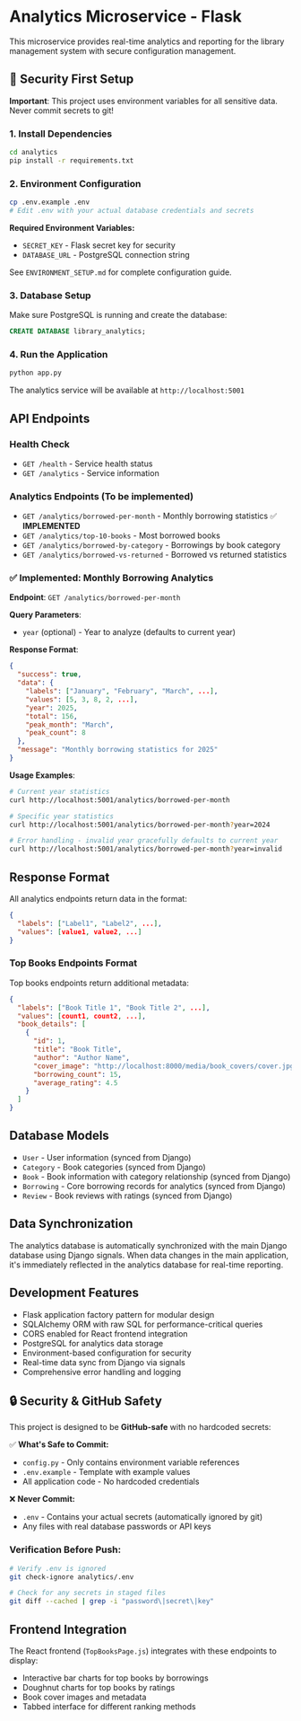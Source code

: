 # Analytics Microservice - Flask

This microservice provides real-time analytics and reporting for the library management system with secure configuration management.

## 🔐 Security First Setup

**Important**: This project uses environment variables for all sensitive data. Never commit secrets to git!

### 1. Install Dependencies
```bash
cd analytics
pip install -r requirements.txt
```

### 2. Environment Configuration
```bash
cp .env.example .env
# Edit .env with your actual database credentials and secrets
```

**Required Environment Variables:**
- `SECRET_KEY` - Flask secret key for security
- `DATABASE_URL` - PostgreSQL connection string

See `ENVIRONMENT_SETUP.md` for complete configuration guide.

### 3. Database Setup
Make sure PostgreSQL is running and create the database:
```sql
CREATE DATABASE library_analytics;
```

### 4. Run the Application
```bash
python app.py
```

The analytics service will be available at `http://localhost:5001`

## API Endpoints

### Health Check
- `GET /health` - Service health status
- `GET /analytics` - Service information

### Analytics Endpoints (To be implemented)
- `GET /analytics/borrowed-per-month` - Monthly borrowing statistics ✅ **IMPLEMENTED**
- `GET /analytics/top-10-books` - Most borrowed books
- `GET /analytics/borrowed-by-category` - Borrowings by book category  
- `GET /analytics/borrowed-vs-returned` - Borrowed vs returned statistics

### ✅ Implemented: Monthly Borrowing Analytics

**Endpoint**: `GET /analytics/borrowed-per-month`

**Query Parameters**:
- `year` (optional) - Year to analyze (defaults to current year)

**Response Format**:
```json
{
  "success": true,
  "data": {
    "labels": ["January", "February", "March", ...],
    "values": [5, 3, 8, 2, ...],
    "year": 2025,
    "total": 156,
    "peak_month": "March",
    "peak_count": 8
  },
  "message": "Monthly borrowing statistics for 2025"
}
```

**Usage Examples**:
```bash
# Current year statistics
curl http://localhost:5001/analytics/borrowed-per-month

# Specific year statistics
curl http://localhost:5001/analytics/borrowed-per-month?year=2024

# Error handling - invalid year gracefully defaults to current year
curl http://localhost:5001/analytics/borrowed-per-month?year=invalid
```

## Response Format
All analytics endpoints return data in the format:
```json
{
  "labels": ["Label1", "Label2", ...],
  "values": [value1, value2, ...]
}
```

### Top Books Endpoints Format
Top books endpoints return additional metadata:
```json
{
  "labels": ["Book Title 1", "Book Title 2", ...],
  "values": [count1, count2, ...],
  "book_details": [
    {
      "id": 1,
      "title": "Book Title",
      "author": "Author Name",
      "cover_image": "http://localhost:8000/media/book_covers/cover.jpg",
      "borrowing_count": 15,
      "average_rating": 4.5
    }
  ]
}
```

## Database Models
- `User` - User information (synced from Django)
- `Category` - Book categories (synced from Django)
- `Book` - Book information with category relationship (synced from Django)
- `Borrowing` - Core borrowing records for analytics (synced from Django)
- `Review` - Book reviews with ratings (synced from Django)

## Data Synchronization
The analytics database is automatically synchronized with the main Django database using Django signals. When data changes in the main application, it's immediately reflected in the analytics database for real-time reporting.

## Development Features
- Flask application factory pattern for modular design
- SQLAlchemy ORM with raw SQL for performance-critical queries
- CORS enabled for React frontend integration
- PostgreSQL for analytics data storage
- Environment-based configuration for security
- Real-time data sync from Django via signals
- Comprehensive error handling and logging

## 🔒 Security & GitHub Safety

This project is designed to be **GitHub-safe** with no hardcoded secrets:

✅ **What's Safe to Commit:**
- `config.py` - Only contains environment variable references
- `.env.example` - Template with example values
- All application code - No hardcoded credentials

❌ **Never Commit:**
- `.env` - Contains your actual secrets (automatically ignored by git)
- Any files with real database passwords or API keys

### Verification Before Push:
```bash
# Verify .env is ignored
git check-ignore analytics/.env

# Check for any secrets in staged files
git diff --cached | grep -i "password\|secret\|key"
```

## Frontend Integration

The React frontend (`TopBooksPage.js`) integrates with these endpoints to display:
- Interactive bar charts for top books by borrowings
- Doughnut charts for top books by ratings  
- Book cover images and metadata
- Tabbed interface for different ranking methods
